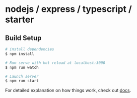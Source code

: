 # nodejs / express / typescript / starter

## Build Setup

```bash
# install dependencies
$ npm install

# Run serve with hot reload at localhost:3000
$ npm run watch

# Launch server
$ npm run start
```

For detailed explanation on how things work, check out [docs](#).
